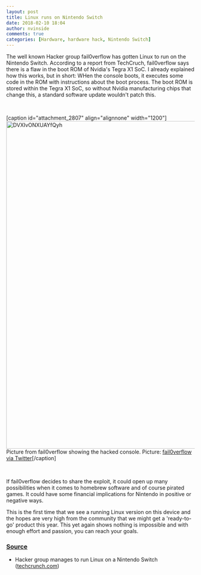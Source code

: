 ```yaml
---
layout: post
title: Linux runs on Nintendo Switch
date: 2018-02-10 18:04
author: nvinside
comments: true
categories: [Hardware, hardware hack, Nintendo Switch]
---
```

The well known Hacker group fail0verflow has gotten Linux to run on the Nintendo Switch. According to a report from TechCruch, fail0verflow says there is a flaw in the boot ROM of Nvidia's Tegra X1 SoC. I already explained how this works, but in short: WHen the console boots, it executes some code in the ROM with instructions about the boot process. The boot ROM is stored within the Tegra X1 SoC, so without Nvidia manufacturing chips that change this, a standard software update wouldn't patch this.

&nbsp;

[caption id="attachment_2807" align="alignnone" width="1200"]<img class="alignnone size-full wp-image-2807" src="https://chefkochblog.files.wordpress.com/2018/02/dvxivonxuayfqyh.jpg" alt="DVXIvONXUAYfQyh" width="1200" height="876" /> Picture from fail0verflow showing the hacked console. Picture: <a href="https://twitter.com/fail0verflow/status/960894909304786945/photo/1" target="_blank" rel="noopener">fail0verflow via Twitter</a>[/caption]

&nbsp;

<!--more-->

If fail0verflow decides to share the exploit, it could open up many possibilities when it comes to homebrew software and of course pirated games. It could have some financial implications for Nintendo in positive or negative ways.

This is the first time that we see a running Linux version on this device and the hopes are very high from the community that we might get a 'ready-to-go' product this year. This yet again shows nothing is impossible and with enough effort and passion, you can reach your goals.

<h3><span style="text-decoration:underline;">Source</span></h3>

<ul>
    <li>Hacker group manages to run Linux on a Nintendo Switch (<a href="https://techcrunch.com/2018/02/09/hacker-group-manages-to-run-linux-on-a-nintendo-switch/" target="_blank" rel="noopener">techcrunch.com</a>)</li>
</ul>
